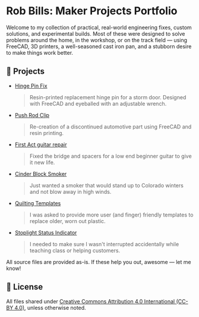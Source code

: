 # Rob Bills: Maker Projects Portfolio

Welcome to my collection of practical, real-world engineering fixes, custom solutions, and experimental builds. Most of these were designed to solve problems around the home, in the workshop, or on the track field — using FreeCAD, 3D printers, a well-seasoned cast iron pan, and a stubborn desire to make things work better.

## 🔧 Projects

- [Hinge Pin Fix](hinge-pin-fix/)
    > Resin-printed replacement hinge pin for a storm door. Designed with FreeCAD and eyeballed with an adjustable wrench.
- [Push Rod Clip](tailgate-push-rod-clip/)
    > Re-creation of a discontinued automotive part using FreeCAD and resin printing.
- [First Act guitar repair](guitar-parts/)
	> Fixed the bridge and spacers for a low end beginner guitar to give it new life.  
- [Cinder Block Smoker](cinder-block-smoker/)
	> Just wanted a smoker that would stand up to Colorado winters and not blow away in high winds.
- [Quilting Templates](quitling-templates/)
    > I was asked to provide more user (and finger) friendly templates to replace older, worn out plastic.
- [Stoplight Status Indicator](stoplight-status-indicator)
    > I needed to make sure I wasn't interrupted accidentally while teaching class or helping customers.

All source files are provided as-is. If these help you out, awesome — let me know!

## 📜 License

All files shared under [Creative Commons Attribution 4.0 International (CC-BY 4.0)](https://creativecommons.org/licenses/by/4.0/), unless otherwise noted.

